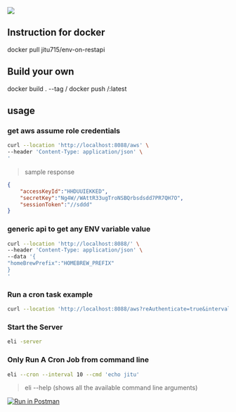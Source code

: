 ![](https://github.com/jitunayak/env-on-restapi/releases/download/latest/snap1.png)

## Instruction for docker

docker pull jitu715/env-on-restapi

## Build your own

docker build . --tag <username>/<image-name>
docker push <username>/<image-name>:latest

## usage

### get aws assume role credentials

```bash
curl --location 'http://localhost:8088/aws' \
--header 'Content-Type: application/json' \
'
```

> sample response

```json
{
    "accessKeyId":"HHDUUIEKKED",
    "secretKey":"Ng4W//WAttR33ugTroNSBQrbsdsdd7PR7QH7O",
    "sessionToken":"//sddd"
}
```

### generic api to get any ENV variable value

```bash
curl --location 'http://localhost:8088/' \
--header 'Content-Type: application/json' \
--data '{
"homeBrewPrefix":"HOMEBREW_PREFIX"
}
'
```

### Run a cron task example

```bash
curl --location 'http://localhost:8088/aws?reAuthenticate=true&interval=5&command=mkdir%newFolder'
```
### Start the Server

```bash
eli -server
```
### Only Run A Cron Job from command line

```bash
eli --cron --interval 10 --cmd 'echo jitu'
```

>eli --help (shows all the available command line arguments)

[![Run in Postman](https://run.pstmn.io/button.svg)](https://app.getpostman.com/run-collection/5113309-5bf23fb5-e054-4f9b-a697-2b80a861ef66?action=collection%2Ffork&source=rip_markdown&collection-url=entityId%3D5113309-5bf23fb5-e054-4f9b-a697-2b80a861ef66%26entityType%3Dcollection%26workspaceId%3D8dc0e5fa-ee53-4e23-9699-34532bd6a9d7)